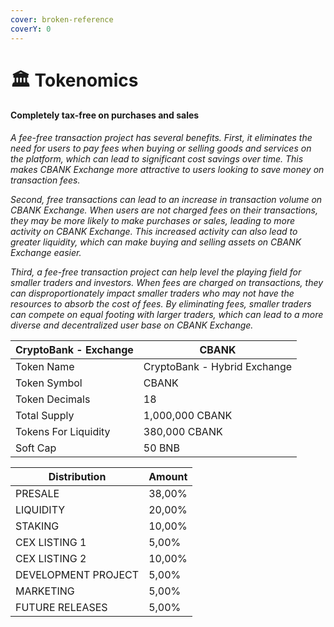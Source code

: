 ```yaml
---
cover: broken-reference
coverY: 0
---
```


# 🏛 Tokenomics

#### Completely tax-free on purchases and sales

_A fee-free transaction project has several benefits. First, it eliminates the need for users to pay fees when buying or selling goods and services on the platform, which can lead to significant cost savings over time. This makes CBANK Exchange more attractive to users looking to save money on transaction fees._

_Second, free transactions can lead to an increase in transaction volume on CBANK Exchange. When users are not charged fees on their transactions, they may be more likely to make purchases or sales, leading to more activity on CBANK Exchange. This increased activity can also lead to greater liquidity, which can make buying and selling assets on CBANK Exchange easier._

_Third, a fee-free transaction project can help level the playing field for smaller traders and investors. When fees are charged on transactions, they can disproportionately impact smaller traders who may not have the resources to absorb the cost of fees. By eliminating fees, smaller traders can compete on equal footing with larger traders, which can lead to a more diverse and decentralized user base on CBANK Exchange._

| CryptoBank - Exchange | CBANK                        |
| --------------------- | ---------------------------- |
| Token Name            | CryptoBank - Hybrid Exchange |
| Token Symbol          | CBANK                        |
| Token Decimals        | 18                           |
| Total Supply          | 1,000,000 CBANK              |
| Tokens For Liquidity  | 380,000 CBANK                |
| Soft Cap              | 50 BNB                       |

| Distribution        | Amount |
| ------------------- | ------ |
| PRESALE             | 38,00% |
| LIQUIDITY           | 20,00% |
| STAKING             | 10,00% |
| CEX LISTING 1       | 5,00%  |
| CEX LISTING 2       | 10,00% |
| DEVELOPMENT PROJECT | 5,00%  |
| MARKETING           | 5,00%  |
| FUTURE RELEASES     | 5,00%  |


